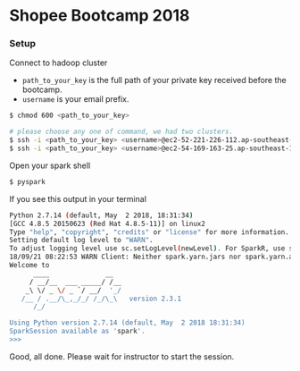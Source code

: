 # Shopee Bootcamp 2018

### Setup
Connect to hadoop cluster

* `path_to_your_key` is the full path of your private key received before the bootcamp.
* `username` is your email prefix.

```bash
$ chmod 600 <path_to_your_key>

# please choose any one of command, we had two clusters.
$ ssh -i <path_to_your_key> <username>@ec2-52-221-226-112.ap-southeast-1.compute.amazonaws.com
$ ssh -i <path_to_your_key> <username>@ec2-54-169-163-25.ap-southeast-1.compute.amazonaws.com
```

Open your spark shell
```bash
$ pyspark
```

If you see this output in your terminal
```bash
Python 2.7.14 (default, May  2 2018, 18:31:34) 
[GCC 4.8.5 20150623 (Red Hat 4.8.5-11)] on linux2
Type "help", "copyright", "credits" or "license" for more information.
Setting default log level to "WARN".
To adjust logging level use sc.setLogLevel(newLevel). For SparkR, use setLogLevel(newLevel).
18/09/21 08:22:53 WARN Client: Neither spark.yarn.jars nor spark.yarn.archive is set, falling back to uploading libraries under SPARK_HOME.
Welcome to
      ____              __
     / __/__  ___ _____/ /__
    _\ \/ _ \/ _ `/ __/  '_/
   /__ / .__/\_,_/_/ /_/\_\   version 2.3.1
      /_/

Using Python version 2.7.14 (default, May  2 2018 18:31:34)
SparkSession available as 'spark'.
>>> 
```

Good, all done. Please wait for instructor to start the session.
